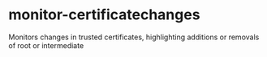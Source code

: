 # monitor-certificatechanges
Monitors changes in trusted certificates, highlighting additions or removals of root or intermediate
